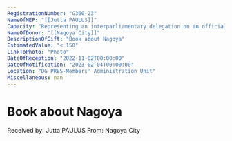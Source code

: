 ```yaml
---
RegistrationNumber: "G360-23"
NameOfMEP: "[[Jutta PAULUS]]"
Capacity: "Representing an interparliamentary delegation on an official mission authorised by the Conference of Presidents or the Bureau - Delegation for relations with Japan"
NameOfDonor: "[[Nagoya City]]"
DescriptionOfGift: "Book about Nagoya"
EstimatedValue: "< 150"
LinkToPhoto: "Photo"
DateOfReception: "2022-11-02T00:00:00"
DateOfNotification: "2023-02-04T00:00:00"
Location: "DG PRES-Members' Administration Unit"
Miscellaneous: nan
---
```


# Book about Nagoya

Received by: Jutta PAULUS
From: Nagoya City
